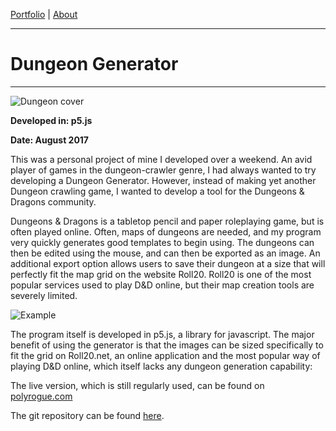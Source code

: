 [Portfolio](index.md) | [About](about.md)

____

# Dungeon Generator

____

![Dungeon cover](https://cdn.discordapp.com/attachments/385469825750663169/385475330363621376/dungeon2.png)

**Developed in: p5.js**

**Date: August 2017**

This was a personal project of mine I developed over a weekend. An avid player of games in the dungeon-crawler genre, I had always wanted to try developing a Dungeon Generator. However, instead of making yet another Dungeon crawling game, I wanted to develop a tool for the Dungeons & Dragons community.

Dungeons & Dragons is a tabletop pencil and paper roleplaying game, but is often played online. Often, maps of dungeons are needed, and my program very quickly generates good templates to begin using. The dungeons can then be edited using the mouse, and can then be exported as an image. An additional export option allows users to save their dungeon at a size that will perfectly fit the map grid on the website Roll20. Roll20 is one of the most popular services used to play D&D online, but their map creation tools are severely limited.

![Example](https://i.imgur.com/SlKy24R.png)

The program itself is developed in p5.js, a library for javascript. The major benefit of using the generator is that the images can be sized specifically to fit the grid on Roll20.net, an online application and the most popular way of playing D&D online, which itself lacks any dungeon generation capability:

The live version, which is still regularly used, can be found on [polyrogue.com](http://polyrogue.com/dungeon)

The git repository can be found [here](https://github.com/Polyrogue/dungeon).
